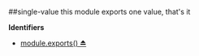 <a name="module_single-value"></a>
##single-value
this module exports one value, that's it

**Identifiers**

  * [module.exports() ⏏](#module_single-value)

